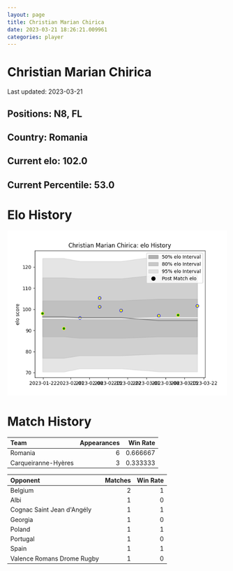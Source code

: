 ```yaml
---  
layout: page  
title: Christian Marian Chirica  
date: 2023-03-21 18:26:21.009961  
categories: player  
---
```

# Christian Marian Chirica


Last updated: 2023-03-21
## Positions: N8, FL

## Country: Romania

## Current elo: 102.0

## Current Percentile: 53.0

# Elo History


![elo history](history_ChristianMarianChirica.png)
# Match History


| Team                |   Appearances |   Win Rate |
|:--------------------|--------------:|-----------:|
| Romania             |             6 |   0.666667 |
| Carqueiranne-Hyères |             3 |   0.333333 |

| Opponent                   |   Matches |   Win Rate |
|:---------------------------|----------:|-----------:|
| Belgium                    |         2 |          1 |
| Albi                       |         1 |          0 |
| Cognac Saint Jean d'Angély |         1 |          1 |
| Georgia                    |         1 |          0 |
| Poland                     |         1 |          1 |
| Portugal                   |         1 |          0 |
| Spain                      |         1 |          1 |
| Valence Romans Drome Rugby |         1 |          0 |